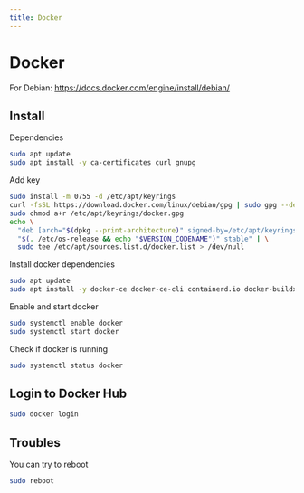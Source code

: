 ```yaml
---
title: Docker
---
```


# Docker

For Debian: <https://docs.docker.com/engine/install/debian/>

## Install

Dependencies

```bash
sudo apt update
sudo apt install -y ca-certificates curl gnupg
```

Add key

```bash
sudo install -m 0755 -d /etc/apt/keyrings
curl -fsSL https://download.docker.com/linux/debian/gpg | sudo gpg --dearmor -o /etc/apt/keyrings/docker.gpg
sudo chmod a+r /etc/apt/keyrings/docker.gpg
echo \
  "deb [arch="$(dpkg --print-architecture)" signed-by=/etc/apt/keyrings/docker.gpg] https://download.docker.com/linux/debian \
  "$(. /etc/os-release && echo "$VERSION_CODENAME")" stable" | \
  sudo tee /etc/apt/sources.list.d/docker.list > /dev/null
```

Install docker dependencies

```bash
sudo apt update
sudo apt install -y docker-ce docker-ce-cli containerd.io docker-buildx-plugin docker-compose-plugin
```

Enable and start docker

```bash
sudo systemctl enable docker
sudo systemctl start docker
```

Check if docker is running

```bash
sudo systemctl status docker
```

## Login to Docker Hub

```bash
sudo docker login
```

## Troubles

You can try to reboot

```bash
sudo reboot
```